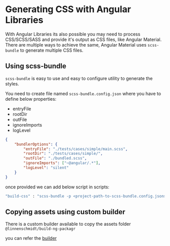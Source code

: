 # Generating CSS with Angular Libraries

With Angular Libraries its also possible you may need to process CSS/SCSS/SASS and provide it's output as CSS files, like Angular Material. 
There are multiple ways to achieve the same, Angular Material uses `scss-bundle` to generate multiple CSS files.

## Using scss-bundle

`scss-bundle` is easy to use and easy to configure utility to generate the styles.

You need to create file named `scss-bundle.config.json` where you have to define below properties:
* entryFile
* rootDir
* outFile
* ignoreImports
* logLevel

```JSON
{
    "bundlerOptions": {
        "entryFile": "./tests/cases/simple/main.scss",
        "rootDir": "./tests/cases/simple/",
        "outFile": "./bundled.scss",
        "ignoreImports": ["~@angular/.*"],
        "logLevel": "silent"
    }
}
```

once provided we can add below script in scripts:

```sh
"build-css" : "scss-bundle -p <project-path-to-scss-bundle.config.json>"
```

## Copying assets using custom builder

There is a custom builder available to copy the assets folder `@linnenschmidt/build-ng-packagr`

you can refer the [builder](https://github.com/linnenschmidt/build-ng-packagr)